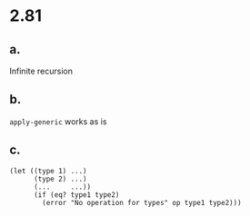 # 2.81

## a.

Infinite recursion

## b.

`apply-generic` works as is

## c.

```
(let ((type 1) ...)
      (type 2) ...)
      (...     ...))
      (if (eq? type1 type2)
        (error "No operation for types" op type1 type2)))

```

